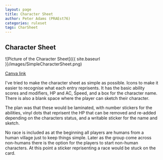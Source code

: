 ```yaml
---
layout: page
title: Character Sheet
author: Peter Adams (PRAEst76)
categories: ruleset
tags: CharSheet
---
```

## Character Sheet

![Picture of the Character Sheet]({{ site.baseurl }}/images/SimpleCharacterSheet.png)

[Canva link](https://www.canva.com/design/DAGv13-wkcQ/S2VVCly5ge2DZzaMChZeAg/view?utm_content=DAGv13-wkcQ&utm_campaign=designshare&utm_medium=link2&utm_source=uniquelinks&utlId=h29c8edf53f)

I've tried to make the character sheet as simple as possible. Icons to make it easier to recognise what each entry reprisents. It has the basic ability scores and modifiers, HP and AC, Speed, and a box for the character name. There is also a blank space where the player can sketch their character.

The plan was that these would be laminated, with number stickers for the abilities, vinyl dots that reprisent the HP that can be removed and re-added depending on the characters status, and a writable sticker for the name and sketch.

No race is included as at the beginning all players are humans from a human village just to keep things simple. Later as the group come across non-humans there is the option for the players to start non-human characters. At this point a sticker reprisenting a race would be stuck on the card.
